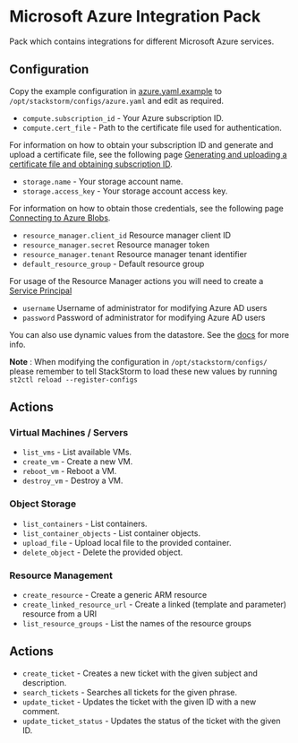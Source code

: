 # Microsoft Azure Integration Pack

Pack which contains integrations for different Microsoft Azure services.

## Configuration

Copy the example configuration in [azure.yaml.example](./azure.yaml.example)
to `/opt/stackstorm/configs/azure.yaml` and edit as required.

* ``compute.subscription_id`` - Your Azure subscription ID.
* ``compute.cert_file`` - Path to the certificate file used for authentication.

For information on how to obtain your subscription ID and generate and upload a
certificate file, see the following page [Generating and uploading a
certificate file and obtaining subscription ID](https://libcloud.readthedocs.org/en/latest/compute/drivers/azure.html#generating-and-uploading-a-certificate-file-and-obtaining-subscription-id).

* ``storage.name`` - Your storage account name.
* ``storage.access_key`` - Your storage account access key.

For information on how to obtain those credentials, see the following page
[Connecting to Azure Blobs](https://libcloud.readthedocs.org/en/latest/storage/drivers/azure_blobs.html#connecting-to-azure-blobs).

* ``resource_manager.client_id`` Resource manager client ID
* ``resource_manager.secret`` Resource manager token
* ``resource_manager.tenant`` Resource manager tenant identifier
* ``default_resource_group`` - Default resource group

For usage of the Resource Manager actions you will need to create a [Service Principal](https://azure.microsoft.com/en-us/documentation/articles/resource-group-create-service-principal-portal/)

* ``username`` Username of administrator for modifying Azure AD users
* ``password`` Password of administrator for modifying Azure AD users

You can also use dynamic values from the datastore. See the
[docs](https://docs.stackstorm.com/reference/pack_configs.html) for more info.

**Note** : When modifying the configuration in `/opt/stackstorm/configs/` please
           remember to tell StackStorm to load these new values by running
           `st2ctl reload --register-configs`

## Actions

### Virtual Machines / Servers

* ``list_vms`` - List available VMs.
* ``create_vm`` - Create a new VM.
* ``reboot_vm`` - Reboot a VM.
* ``destroy_vm`` - Destroy a VM.

### Object Storage

* ``list_containers`` - List containers.
* ``list_container_objects`` - List container objects.
* ``upload_file`` - Upload local file to the provided container.
* ``delete_object`` - Delete the provided object.

### Resource Management

* ``create_resource`` - Create a generic ARM resource
* ``create_linked_resource_url`` - Create a linked (template and parameter) resource from a URI
* ``list_resource_groups`` - List the names of the resource groups

## Actions

* ``create_ticket`` - Creates a new ticket with the given subject and description.
* ``search_tickets`` - Searches all tickets for the given phrase.
* ``update_ticket`` - Updates the ticket with the given ID with a new comment.
* ``update_ticket_status`` - Updates the status of the ticket with the given ID.
